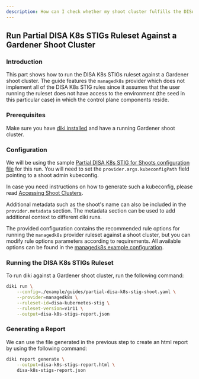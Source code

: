 ```yaml
---
description: How can I check whether my shoot cluster fulfills the DISA STIGs security requirements?
---
```


## Run Partial DISA K8s STIGs Ruleset Against a Gardener Shoot Cluster

### Introduction

This part shows how to run the DISA K8s STIGs ruleset against a Gardener shoot cluster. The guide features the `managedk8s` provider which does not implement all of the DISA K8s STIG rules since it assumes that the user running the ruleset does not have access to the environment (the seed in this particular case) in which the control plane components reside.

### Prerequisites

Make sure you have [diki installed](../../README.md#Installation) and have a running Gardener shoot cluster.

### Configuration

We will be using the sample [Partial DISA K8s STIG for Shoots configuration file](../../example/guides/partial-disa-k8s-stig-shoot.yaml) for this run. You will need to set the `provider.args.kubeconfigPath` field pointing to a shoot admin kubeconfig.

In case you need instructions on how to generate such a kubeconfig, please read [Accessing Shoot Clusters](https://github.com/gardener/gardener/blob/master/docs/usage/shoot_access.md).

Additional metadata such as the shoot's name can also be included in the `provider.metadata` section. The metadata section can be used to add additional context to different diki runs.

The provided configuration contains the recommended rule options for running the `managedk8s` provider ruleset against a shoot cluster, but you can modify rule options parameters according to requirements. All available options can be found in the [managedk8s example configuration](../../example/config/managedk8s.yaml).

### Running the DISA K8s STIGs Ruleset

To run diki against a Gardener shoot cluster, run the following command:

```bash
diki run \
    --config=./example/guides/partial-disa-k8s-stig-shoot.yaml \
    --provider=managedk8s \
    --ruleset-id=disa-kubernetes-stig \
    --ruleset-version=v1r11 \
    --output=disa-k8s-stigs-report.json
```

### Generating a Report

We can use the file generated in the previous step to create an html report by using the following command:

```bash
diki report generate \
    --output=disa-k8s-stigs-report.html \
    disa-k8s-stigs-report.json
```
